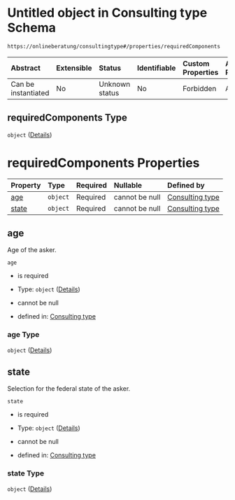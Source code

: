 # Untitled object in Consulting type Schema

```txt
https://onlineberatung/consultingtype#/properties/requiredComponents
```



| Abstract            | Extensible | Status         | Identifiable | Custom Properties | Additional Properties | Access Restrictions | Defined In                                                           |
| :------------------ | :--------- | :------------- | :----------- | :---------------- | :-------------------- | :------------------ | :------------------------------------------------------------------- |
| Can be instantiated | No         | Unknown status | No           | Forbidden         | Allowed               | none                | [consulting-type.json*](consulting-type.json "open original schema") |

## requiredComponents Type

`object` ([Details](consulting-type-properties-requiredcomponents.md))

# requiredComponents Properties

| Property        | Type     | Required | Nullable       | Defined by                                                                                                                                                                   |
| :-------------- | :------- | :------- | :------------- | :--------------------------------------------------------------------------------------------------------------------------------------------------------------------------- |
| [age](#age)     | `object` | Required | cannot be null | [Consulting type](consulting-type-properties-requiredcomponents-properties-age.md "https://onlineberatung/consultingtype#/properties/requiredComponents/properties/age")     |
| [state](#state) | `object` | Required | cannot be null | [Consulting type](consulting-type-properties-requiredcomponents-properties-state.md "https://onlineberatung/consultingtype#/properties/requiredComponents/properties/state") |

## age

Age of the asker.

`age`

*   is required

*   Type: `object` ([Details](consulting-type-properties-requiredcomponents-properties-age.md))

*   cannot be null

*   defined in: [Consulting type](consulting-type-properties-requiredcomponents-properties-age.md "https://onlineberatung/consultingtype#/properties/requiredComponents/properties/age")

### age Type

`object` ([Details](consulting-type-properties-requiredcomponents-properties-age.md))

## state

Selection for the federal state of the asker.

`state`

*   is required

*   Type: `object` ([Details](consulting-type-properties-requiredcomponents-properties-state.md))

*   cannot be null

*   defined in: [Consulting type](consulting-type-properties-requiredcomponents-properties-state.md "https://onlineberatung/consultingtype#/properties/requiredComponents/properties/state")

### state Type

`object` ([Details](consulting-type-properties-requiredcomponents-properties-state.md))
